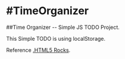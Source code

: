 #TimeOrganizer
=============

##Time Organizer -- Simple JS TODO Project.

This Simple TODO is using localStorage.

Reference [.HTML5 Rocks](http://www.html5rocks.com/en/tutorials/webdatabase/todo/).
